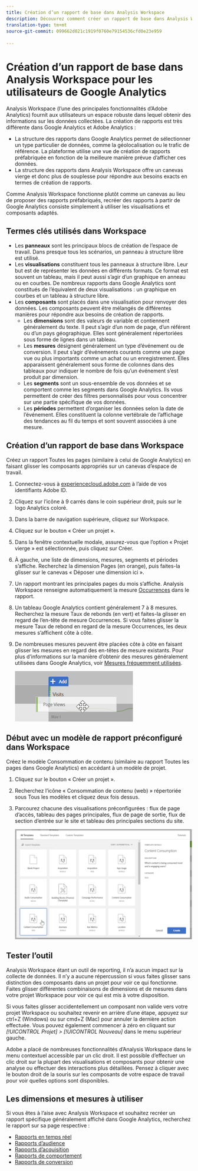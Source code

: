 ```yaml
---
title: Création d’un rapport de base dans Analysis Workspace
description: Découvrez comment créer un rapport de base dans Analysis Workspace dans un format adapté aux utilisateurs habitués aux outils tiers tels que Google Analytics.
translation-type: tm+mt
source-git-commit: 099662d021c1919f0760e79154536cfd0e23e959

---
```



# Création d’un rapport de base dans Analysis Workspace pour les utilisateurs de Google Analytics

Analysis Workspace (l’une des principales fonctionnalités d’Adobe Analytics) fournit aux utilisateurs un espace robuste dans lequel obtenir des informations sur les données collectées. La création de rapports est très différente dans Google Analytics et Adobe Analytics :

* La structure des rapports dans Google Analytics permet de sélectionner un type particulier de données, comme la géolocalisation ou le trafic de référence. La plateforme utilise une vue de création de rapports préfabriquée en fonction de la meilleure manière prévue d’afficher ces données.
* La structure des rapports dans Analysis Workspace offre un canevas vierge et donc plus de souplesse pour répondre aux besoins exacts en termes de création de rapports.

Comme Analysis Workspace fonctionne plutôt comme un canevas au lieu de proposer des rapports préfabriqués, recréer des rapports à partir de Google Analytics consiste simplement à utiliser les visualisations et composants adaptés.

## Termes clés utilisés dans Workspace

* Les **panneaux** sont les principaux blocs de création de l’espace de travail. Dans presque tous les scénarios, un panneau à structure libre est utilisé.
* Les **visualisations** constituent tous les panneaux à structure libre. Leur but est de représenter les données en différents formats. Ce format est souvent un tableau, mais il peut aussi s’agir d’un graphique en anneau ou en courbes. De nombreux rapports dans Google Analytics sont constitués de l’équivalent de deux visualisations : un graphique en courbes et un tableau à structure libre.
* Les **composants** sont placés dans une visualisation pour renvoyer des données. Les composants peuvent être mélangés de différentes manières pour répondre aux besoins de création de rapports.
   * Les **dimensions** sont des valeurs de variable et contiennent généralement du texte. Il peut s’agir d’un nom de page, d’un référent ou d’un pays géographique. Elles sont généralement répertoriées sous forme de lignes dans un tableau.
   * Les **mesures** désignent généralement un type d’événement ou de conversion. Il peut s’agir d’événements courants comme une page vue ou plus importants comme un achat ou un enregistrement. Elles apparaissent généralement sous forme de colonnes dans des tableaux pour indiquer le nombre de fois qu’un événement s’est produit par dimension.
   * Les **segments** sont un sous-ensemble de vos données et se comportent comme les segments dans Google Analytics. Ils vous permettent de créer des filtres personnalisés pour vous concentrer sur une partie spécifique de vos données.
   * Les **périodes** permettent d’organiser les données selon la date de l’événement. Elles constituent la colonne vertébrale de l’affichage des tendances au fil du temps et sont souvent associées à une mesure.

## Création d’un rapport de base dans Workspace

Créez un rapport Toutes les pages (similaire à celui de Google Analytics) en faisant glisser les composants appropriés sur un canevas d’espace de travail.

1. Connectez-vous à [experiencecloud.adobe.com](https://experiencecloud.adobe.com) à l’aide de vos identifiants Adobe ID.
1. Cliquez sur l’icône à 9 carrés dans le coin supérieur droit, puis sur le logo Analytics coloré.
1. Dans la barre de navigation supérieure, cliquez sur Workspace.
1. Cliquez sur le bouton « Créer un projet ».
1. Dans la fenêtre contextuelle modale, assurez-vous que l’option « Projet vierge » est sélectionnée, puis cliquez sur Créer.
1. À gauche, une liste de dimensions, mesures, segments et périodes s’affiche. Recherchez la dimension Pages (en orange), puis faites-la glisser sur le canevas « Déposer une dimension ici ».
1. Un rapport montrant les principales pages du mois s’affiche. Analysis Workspace renseigne automatiquement la mesure [Occurrences](/help/components/c-variables/c-metrics/metrics-occurrences.md) dans le rapport.
1. Un tableau Google Analytics contient généralement 7 à 8 mesures. Recherchez la mesure Taux de rebonds (en vert) et faites-la glisser en regard de l’en-tête de mesure Occurrences. Si vous faites glisser la mesure Taux de rebond en regard de la mesure Occurrences, les deux mesures s’affichent côte à côte.
1. De nombreuses mesures peuvent être placées côte à côte en faisant glisser les mesures en regard des en-têtes de mesure existants. Pour plus d’informations sur la manière d’obtenir des mesures généralement utilisées dans Google Analytics, voir [Mesures fréquemment utilisées](common-metrics.md).

   ![Nouvelle mesure](/help/technotes/ga-to-aa/assets/new_metric.png)

## Début avec un modèle de rapport préconfiguré dans Workspace

Créez le modèle Consommation de contenu (similaire au rapport Toutes les pages dans Google Analytics) en accédant à un modèle de projet.

1. Cliquez sur le bouton « Créer un projet ».
1. Recherchez l’icône « Consommation de contenu (web) » répertoriée sous Tous les modèles et cliquez deux fois dessus.
1. Parcourez chacune des visualisations préconfigurées : flux de page d’accès, tableau des pages principales, flux de page de sortie, flux de section d’entrée sur le site et tableau des principales sections du site.

   ![Sélection de modèle](/help/technotes/ga-to-aa/assets/content_consumption_template.png)

## Tester l’outil

Analysis Workspace étant un outil de reporting, il n’a aucun impact sur la collecte de données. Il n’y a aucune répercussion si vous faites glisser sans distinction des composants dans un projet pour voir ce qui fonctionne. Faites glisser différentes combinaisons de dimensions et de mesures dans votre projet Workspace pour voir ce qui est mis à votre disposition.

Si vous faites glisser accidentellement un composant non valide vers votre projet Workspace ou souhaitez revenir en arrière d’une étape, appuyez sur ctrl+Z (Windows) ou sur cmd+Z (Mac) pour annuler la dernière action effectuée. Vous pouvez également commencer à zéro en cliquant sur *[!UICONTROL Projet] > [!UICONTROL Nouveau]* dans le menu supérieur gauche.

Adobe a placé de nombreuses fonctionnalités d’Analysis Workspace dans le menu contextuel accessible par un clic droit. Il est possible d’effectuer un clic droit sur la plupart des visualisations et composants pour obtenir une analyse ou effectuer des interactions plus détaillées. Pensez à cliquer avec le bouton droit de la souris sur les composants de votre espace de travail pour voir quelles options sont disponibles.

## Les dimensions et mesures à utiliser

Si vous êtes à l’aise avec Analysis Workspace et souhaitez recréer un rapport spécifique généralement affiché dans Google Analytics, recherchez le rapport sur sa page respective :

* [Rapports en temps réel](realtime-reports.md)
* [Rapports d’audience](audience-reports.md)
* [Rapports d’acquisition](acquisition-reports.md)
* [Rapports de comportement](behavior-reports.md)
* [Rapports de conversion](conversions-reports.md)
